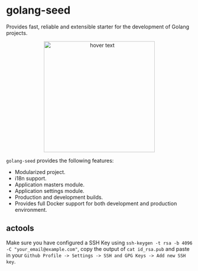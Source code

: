 # golang-seed

Provides fast, reliable and extensible starter for the development of Golang projects.

<p align="center">
  <img src="https://github.com/golang/go/blob/master/doc/gopher/gophercolor.png" width="300" title="hover text">
</p>

`golang-seed` provides the following features:

- Modularized project.
- i18n support.
- Application masters module.
- Application settings module.
- Production and development builds.
- Provides full Docker support for both development and production environment.

## actools

Make sure you have configured a SSH Key using `ssh-keygen -t rsa -b 4096 -C "your_email@example.com"`, copy the output of `cat id_rsa.pub` and paste in your `Github Profile -> Settings -> SSH and GPG Keys -> Add new SSH key`.
